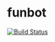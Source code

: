 # funbot

[![Build Status](https://travis-ci.org/funprog/dicebot.svg?branch=master)](https://travis-ci.org/funprog/dicebot)